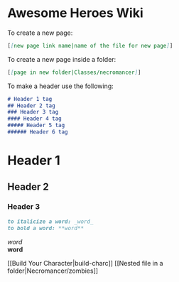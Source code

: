 # Awesome Heroes Wiki

To create a new page:
```markdown
[[new page link name|name of the file for new page]]
```
To create a new page inside a folder:
```markdown
[[page in new folder|Classes/necromancer]]
```
To make a header use the following:
```markdown
# Header 1 tag
## Header 2 tag
### Header 3 tag
#### Header 4 tag
##### Header 5 tag
###### Header 6 tag
```
# Header 1
## Header 2
### Header 3

```markdown
to italicize a word: _word_
to bold a word: **word**
```
_word_  
**word**

[[Build Your Character|build-charc]]
[[Nested file in a folder|Necromancer/zombies]]
